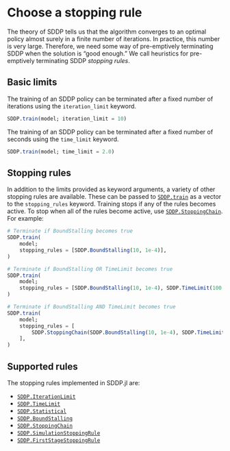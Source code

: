 # Choose a stopping rule

The theory of SDDP tells us that the algorithm converges to an optimal policy
almost surely in a finite number of iterations. In practice, this number is very
large. Therefore, we need some way of pre-emptively terminating SDDP when the
solution is “good enough.” We call heuristics for pre-emptively terminating SDDP
_stopping rules_.

## Basic limits

The training of an SDDP policy can be terminated after a fixed number of
iterations using the `iteration_limit` keyword.

```julia
SDDP.train(model; iteration_limit = 10)
```

The training of an SDDP policy can be terminated after a fixed number of
seconds using the `time_limit` keyword.

```julia
SDDP.train(model; time_limit = 2.0)
```

## Stopping rules

In addition to the limits provided as keyword arguments, a variety of other
stopping rules are available. These can be passed to [`SDDP.train`](@ref)
as a vector to the `stopping_rules` keyword.  Training stops if any of the rules
becomes active. To stop when all of the rules become active, use
[`SDDP.StoppingChain`](@ref). For example:

```julia
# Terminate if BoundStalling becomes true
SDDP.train(
    model;
    stopping_rules = [SDDP.BoundStalling(10, 1e-4)],
)

# Terminate if BoundStalling OR TimeLimit becomes true
SDDP.train(
    model;
    stopping_rules = [SDDP.BoundStalling(10, 1e-4), SDDP.TimeLimit(100.0)],
)

# Terminate if BoundStalling AND TimeLimit becomes true
SDDP.train(
    model;
    stopping_rules = [
        SDDP.StoppingChain(SDDP.BoundStalling(10, 1e-4), SDDP.TimeLimit(100.0)),
    ],
)
```

## Supported rules

The stopping rules implemented in SDDP.jl are:

 - [`SDDP.IterationLimit`](@ref)
 - [`SDDP.TimeLimit`](@ref)
 - [`SDDP.Statistical`](@ref)
 - [`SDDP.BoundStalling`](@ref)
 - [`SDDP.StoppingChain`](@ref)
 - [`SDDP.SimulationStoppingRule`](@ref)
 - [`SDDP.FirstStageStoppingRule`](@ref)

